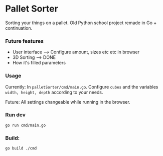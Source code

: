 # Pallet Sorter

Sorting your things on a pallet.
Old Python school project remade in Go + continuation.

### Future features

- User interface --> Configure amount, sizes etc etc in browser
- 3D Sorting --> DONE
- How it's filled parameters

### Usage

Currently:
In ```palletSorter/cmd/main.go```. Configure ```cubes``` and the variables ```width, height, depth``` according to your needs.

Future:
All settings changeable while running in the browser.

### Run dev

```go run cmd/main.go```

### Build:

```go build ./cmd```
